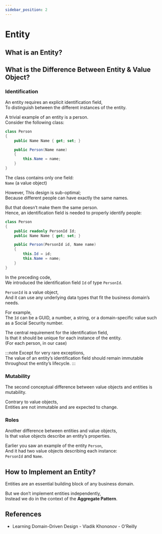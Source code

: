 ```yaml
---
sidebar_position: 2
---
```


# Entity

## What is an Entity?

## What is the Difference Between Entity & Value Object?

### Identification

An entity requires an explicit identification field,  
To distinguish between the different instances of the entity.

A trivial example of an entity is a person.  
Consider the following class:

```cs
class Person
{
    public Name Name { get; set; }

    public Person(Name name)
    {
        this.Name = name;
    }
}
```

The class contains only one field:  
`Name` (a value object)

However, This design is sub-optimal;  
Because different people can have exactly the same names.

But that doesn’t make them the same person.  
Hence, an identification field is needed to properly identify people:

```cs
class Person
{
    public readonly PersonId Id;
    public Name Name { get; set; }

    public Person(PersonId id, Name name)
    {
        this.Id = id;
        this.Name = name;
    }
}
```

In the preceding code,  
We introduced the identification field `Id` of type `PersonId`.

`PersonId` is a value object,  
And it can use any underlying data types that fit the business domain’s needs.

For example,  
The `Id` can be a GUID, a number, a string, or a domain-specific value such as a Social Security number.

The central requirement for the identification field,  
Is that it should be unique for each instance of the entity.  
(For each person, in our case)

:::note
Except for very rare exceptions,  
The value of an entity’s identification field should remain immutable throughout the entity’s lifecycle.
:::

### Mutability

The second conceptual difference between value objects and entities is mutability.

Contrary to value objects,  
Entities are not immutable and are expected to change.

### Roles

Another difference between entities and value objects,  
Is that value objects describe an entity’s properties.

Earlier you saw an example of the entity `Person`,  
And it had two value objects describing each instance:  
`PersonId` and `Name`.

## How to Implement an Entity?

Entities are an essential building block of any business domain.

But we don’t implement entities independently,  
Instead we do in the context of the **Aggregate Pattern**.

## References

- Learning Domain-Driven Design - Vladik Khononov - O'Reilly
